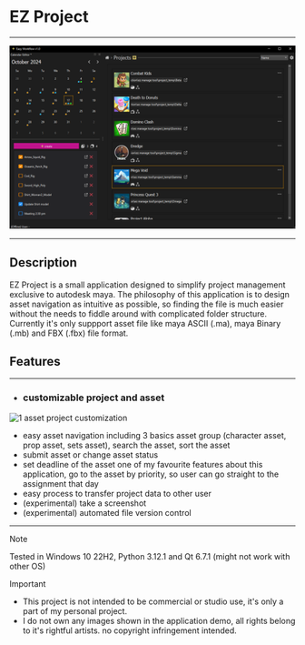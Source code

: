 # EZ Project
---

![Project_Menu_UI](/docs/Project_Menu_UI.PNG)

---

## Description

EZ Project is a small application designed to simplify project management exclusive to autodesk maya. The philosophy of this application is to design asset navigation as intuitive as possible, so finding the file is much easier without the needs to fiddle around with complicated folder structure. Currently it's only suppport asset file like maya ASCII (.ma), maya Binary (.mb) and FBX (.fbx) file format. 

## Features
---
- ### customizable project and asset
![1 asset project customization](https://github.com/user-attachments/assets/d8eb3538-f207-4434-aab2-2ca04853eb1f)

- easy asset navigation
including 3 basics asset group (character asset, prop asset, sets asset), search the asset, sort the asset
- submit asset or change asset status
- set deadline of the asset
one of my favourite features about this application, go to the asset by priority, so user can go straight to the assignment that day
- easy process to transfer project data to other user
- (experimental) take a screenshot
- (experimental) automated file version control

---

> [!NOTE]  
> Tested in Windows 10 22H2, Python 3.12.1 and Qt 6.7.1 (might not work with other OS)

> [!IMPORTANT]  
> - This project is not intended to be commercial or studio use, it's only a part of my personal project.
> - I do not own any images shown in the application demo, all rights belong to it's rightful artists. no copyright infringement intended.
